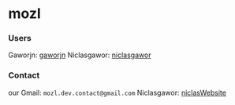# mozl
### Users
Gaworjn: [gaworjn](https://github.com/gaworjn)
Niclasgawor: [niclasgawor](https://github.com/niclasGawor)

### Contact
our Gmail: ``` mozl.dev.contact@gmail.com ```
Niclasgawor: [niclasWebsite](https://niclasgawor.github.io/)
